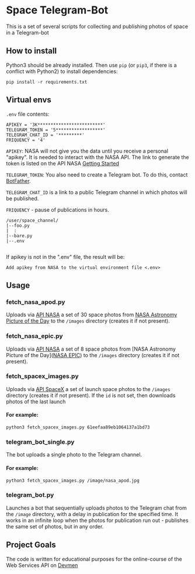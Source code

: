 # Space Telegram-Bot

This is a set of several scripts for collecting and publishing photos of space in a Telegram-bot

## How to install

Python3 should be already installed. 
Then use `pip` (or `pip3`, if there is a conflict with Python2) to install dependencies:
```
pip install -r requirements.txt
```
## Virtual envs

`.env` file contents:

```
APIKEY = '3K*************************'
TELEGRAM_TOKEN = '5******************'
TELEGRAM_CHAT_ID = '*********'
FRIQUENCY = '4'
```
`APIKEY`: NASA will not give you the data until you receive a personal "apikey". It is needed to interact with the NASA API. The link to generate the token is listed on the API NASA [Getting Started](https://api.nasa.gov/)

`TELEGRAM_TOKEN`: You also need to create a Telegram bot. To do this, contact [BotFather](https://telegram.me/BotFather).

`TELEGRAM_CHAT_ID` is a link to a public Telegram channel in which photos will be published.

`FRIQUENCY` - pause of publications in hours.

```
/user/space_channel/
|--foo.py
|  :
|--bare.py
|--.env


```
If apikey is not in the ".env" file, the result will be:
```
Add apikey from NASA to the virtual environment file <.env>
```
## Usage

### fetch_nasa_apod.py

Uploads via [API NASA](https://api.nasa.gov/) a set of 30 space photos from [NASA Astronomy Picture of the Day](https://apod.nasa.gov/apod/astropix.html/) to the `/images` directory (creates it if not present).

### fetch_nasa_epic.py

Uploads via [API NASA](https://api.nasa.gov) a set of 8 space photos from [NASA Astronomy Picture of the Day]([NASA EPIC](https://epic.gsfc.nasa.gov/)) to the `/images` directory (creates it if not present).

### fetch_spacex_images.py

Uploads via [API SpaceX](https://github.com/r-spacex/SpaceX-API) a set of launch space photos to the `/images` directory (creates it if not present). If the `id` is not set, then downloads photos of the last launch

#### For example:
```
python3 fetch_spacex_images.py 61eefaa89eb1064137a1bd73
```
### telegram_bot_single.py

The bot uploads a single photo to the Telegram channel.

#### For example:
```
python3 fetch_spacex_images.py /image/nasa_apod.jpg
```

### telegram_bot.py

Launches a bot that sequentially uploads photos to the Telegram chat from the `/image` directory, with a delay in publication for the specified time. It works in an infinite loop when the photos for publication run out - publishes the same set of photos, but in any order.

## Project Goals

The code is written for educational purposes for the online-course of the Web Services API on [Devmen](https://dvmn.org/)